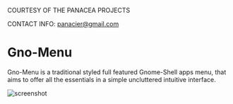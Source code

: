 COURTESY  OF  THE PANACEA PROJECTS

CONTACT INFO: panacier@gmail.com 

Gno-Menu
========

Gno-Menu is a traditional styled full featured Gnome-Shell apps menu, that aims to offer all the essentials in a simple uncluttered intuitive interface.

![screenshot](https://github.com/The-Panacea-Projects/Gnomenu/raw/master/Screenshot.png)

